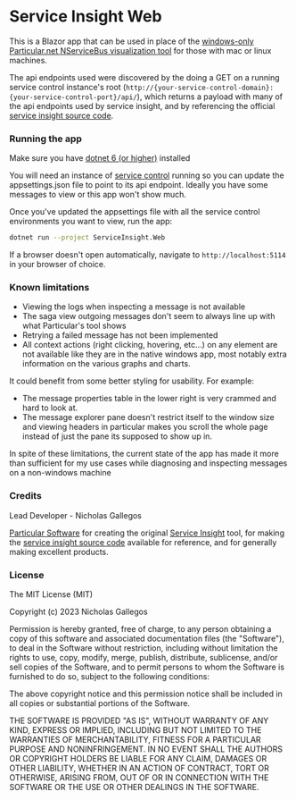 # Service Insight Web
This is a Blazor app that can be used in place of the [windows-only Particular.net NServiceBus visualization tool](https://particular.net/serviceinsight) for those with mac or linux machines.

The api endpoints used were discovered by the doing a GET on a running service control instance's root (`http://{your-service-control-domain}:{your-service-control-port}/api/`), which returns a payload with many of the api endpoints used by service insight, and by referencing the official [service insight source code](https://github.com/Particular/ServiceInsight).

### Running the app
Make sure you have [dotnet 6 (or higher)](https://dotnet.microsoft.com/en-us/download/dotnet/6.0) installed

You will need an instance of [service control](https://docs.particular.net/servicecontrol/) running so you can update the appsettings.json file to point to its api endpoint.  Ideally you have some messages to view or this app won't show much.

Once you've updated the appsettings file with all the service control environments you want to view, run the app:

```bash
dotnet run --project ServiceInsight.Web
```

If a browser doesn't open automatically, navigate to `http://localhost:5114` in your browser of choice.

### Known limitations
* Viewing the logs when inspecting a message is not available
* The saga view outgoing messages don't seem to always line up with what Particular's tool shows
* Retrying a failed message has not been implemented
* All context actions (right clicking, hovering, etc...) on any element are not available like they are in the native windows app, most notably extra information on the various graphs and charts.

It could benefit from some better styling for usability. For example:
* The message properties table in the lower right is very crammed and hard to look at. 
* The message explorer pane doesn't restrict itself to the window size and viewing headers in particular makes you scroll the whole page instead of just the pane its supposed to show up in.

In spite of these limitations, the current state of the app has made it more than sufficient for my use cases while diagnosing and inspecting messages on a non-windows machine

### Credits
Lead Developer - Nicholas Gallegos

[Particular Software](https://particular.net/) for creating the original [Service Insight](https://particular.net/serviceinsight) tool, for making the [service insight source code](https://github.com/Particular/ServiceInsight) available for reference, and for generally making excellent products.

### License

The MIT License (MIT)

Copyright (c) 2023 Nicholas Gallegos

Permission is hereby granted, free of charge, to any person obtaining a copy of this software and associated documentation files (the "Software"), to deal in the Software without restriction, including without limitation the rights to use, copy, modify, merge, publish, distribute, sublicense, and/or sell copies of the Software, and to permit persons to whom the Software is furnished to do so, subject to the following conditions:

The above copyright notice and this permission notice shall be included in all copies or substantial portions of the Software.

THE SOFTWARE IS PROVIDED "AS IS", WITHOUT WARRANTY OF ANY KIND, EXPRESS OR IMPLIED, INCLUDING BUT NOT LIMITED TO THE WARRANTIES OF MERCHANTABILITY, FITNESS FOR A PARTICULAR PURPOSE AND NONINFRINGEMENT. IN NO EVENT SHALL THE AUTHORS OR COPYRIGHT HOLDERS BE LIABLE FOR ANY CLAIM, DAMAGES OR OTHER LIABILITY, WHETHER IN AN ACTION OF CONTRACT, TORT OR OTHERWISE, ARISING FROM, OUT OF OR IN CONNECTION WITH THE SOFTWARE OR THE USE OR OTHER DEALINGS IN THE SOFTWARE.